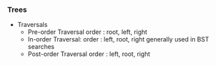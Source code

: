 ### Trees

- Traversals
  - Pre-order Traversal
    order : root, left, right
  - In-order Traversal:
    order : left, root, right
    generally used in BST searches
  - Post-order Traversal
    order : left, root, right

